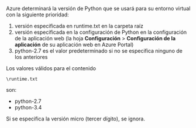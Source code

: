 Azure determinará la versión de Python que se usará para su entorno virtual con la siguiente prioridad:

1. versión especificada en runtime.txt en la carpeta raíz
2. versión especificada en la configuración de Python en la configuración de la aplicación web (la hoja **Configuración** > **Configuración de la aplicación** de su aplicación web en Azure Portal)
3. python-2.7 es el valor predeterminado si no se especifica ninguno de los anteriores

Los valores válidos para el contenido 

    \runtime.txt

son:

* python-2.7
* python-3.4

Si se especifica la versión micro (tercer dígito), se ignora.

